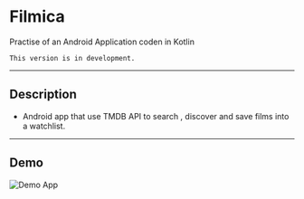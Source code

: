 # Filmica

Practise of an Android Application coden in Kotlin

```This version is in development.```
***
## Description

* Android app that use TMDB API to search , discover and save films into a watchlist.
***

## Demo

![Demo App](https://github.com/magnoscg/Filmica/blob/master/gif/demo.gif)
